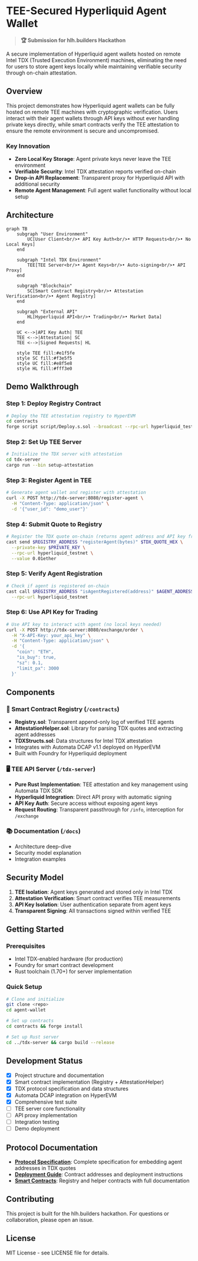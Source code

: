 # TEE-Secured Hyperliquid Agent Wallet

> **🏆 Submission for hlh.builders Hackathon**

A secure implementation of Hyperliquid agent wallets hosted on remote Intel TDX (Trusted Execution Environment) machines, eliminating the need for users to store agent keys locally while maintaining verifiable security through on-chain attestation.

## Overview

This project demonstrates how Hyperliquid agent wallets can be fully hosted on remote TEE machines with cryptographic verification. Users interact with their agent wallets through API keys without ever handling private keys directly, while smart contracts verify the TEE attestation to ensure the remote environment is secure and uncompromised.

### Key Innovation

- **Zero Local Key Storage**: Agent private keys never leave the TEE environment
- **Verifiable Security**: Intel TDX attestation reports verified on-chain
- **Drop-in API Replacement**: Transparent proxy for Hyperliquid API with additional security
- **Remote Agent Management**: Full agent wallet functionality without local setup

## Architecture

```mermaid
graph TB
    subgraph "User Environment"
        UC[User Client<br/>• API Key Auth<br/>• HTTP Requests<br/>• No Local Keys]
    end
    
    subgraph "Intel TDX Environment"
        TEE[TEE Server<br/>• Agent Keys<br/>• Auto-signing<br/>• API Proxy]
    end
    
    subgraph "Blockchain"
        SC[Smart Contract Registry<br/>• Attestation Verification<br/>• Agent Registry]
    end
    
    subgraph "External API"
        HL[Hyperliquid API<br/>• Trading<br/>• Market Data]
    end
    
    UC <-->|API Key Auth| TEE
    TEE <-->|Attestation| SC
    TEE <-->|Signed Requests| HL
    
    style TEE fill:#e1f5fe
    style SC fill:#f3e5f5
    style UC fill:#e8f5e8
    style HL fill:#fff3e0
```

## Demo Walkthrough

### Step 1: Deploy Registry Contract
```bash
# Deploy the TEE attestation registry to HyperEVM
cd contracts
forge script script/Deploy.s.sol --broadcast --rpc-url hyperliquid_testnet
```

### Step 2: Set Up TEE Server
```bash
# Initialize the TDX server with attestation
cd tdx-server
cargo run --bin setup-attestation
```

### Step 3: Register Agent in TEE
```bash
# Generate agent wallet and register with attestation
curl -X POST http://tdx-server:8080/register-agent \
  -H "Content-Type: application/json" \
  -d '{"user_id": "demo_user"}'
```

### Step 4: Submit Quote to Registry
```bash
# Register the TDX quote on-chain (returns agent address and API key from step 3)
cast send $REGISTRY_ADDRESS "registerAgent(bytes)" $TDX_QUOTE_HEX \
  --private-key $PRIVATE_KEY \
  --rpc-url hyperliquid_testnet \
  --value 0.01ether
```

### Step 5: Verify Agent Registration
```bash
# Check if agent is registered on-chain
cast call $REGISTRY_ADDRESS "isAgentRegistered(address)" $AGENT_ADDRESS \
  --rpc-url hyperliquid_testnet
```

### Step 6: Use API Key for Trading
```bash
# Use API key to interact with agent (no local keys needed)
curl -X POST http://tdx-server:8080/exchange/order \
  -H "X-API-Key: your_api_key" \
  -H "Content-Type: application/json" \
  -d '{
    "coin": "ETH", 
    "is_buy": true, 
    "sz": 0.1, 
    "limit_px": 3000
  }'
```

## Components

### 🔐 Smart Contract Registry (`/contracts`)
- **Registry.sol**: Transparent append-only log of verified TEE agents
- **AttestationHelper.sol**: Library for parsing TDX quotes and extracting agent addresses
- **TDXStructs.sol**: Data structures for Intel TDX attestation
- Integrates with Automata DCAP v1.1 deployed on HyperEVM
- Built with Foundry for Hyperliquid deployment

### 🖥️ TEE API Server (`/tdx-server`)
- **Pure Rust Implementation**: TEE attestation and key management using Automata TDX SDK
- **Hyperliquid Integration**: Direct API proxy with automatic signing
- **API Key Auth**: Secure access without exposing agent keys
- **Request Routing**: Transparent passthrough for `/info`, interception for `/exchange`

### 📚 Documentation (`/docs`)
- Architecture deep-dive
- Security model explanation
- Integration examples

## Security Model

1. **TEE Isolation**: Agent keys generated and stored only in Intel TDX
2. **Attestation Verification**: Smart contract verifies TEE measurements
3. **API Key Isolation**: User authentication separate from agent keys
4. **Transparent Signing**: All transactions signed within verified TEE

## Getting Started

### Prerequisites
- Intel TDX-enabled hardware (for production)
- Foundry for smart contract development
- Rust toolchain (1.70+) for server implementation

### Quick Setup
```bash
# Clone and initialize
git clone <repo>
cd agent-wallet

# Set up contracts
cd contracts && forge install

# Set up Rust server
cd ../tdx-server && cargo build --release
```

## Development Status

- [x] Project structure and documentation
- [x] Smart contract implementation (Registry + AttestationHelper)
- [x] TDX protocol specification and data structures
- [x] Automata DCAP integration on HyperEVM
- [x] Comprehensive test suite
- [ ] TEE server core functionality
- [ ] API proxy implementation
- [ ] Integration testing
- [ ] Demo deployment

## Protocol Documentation

- **[Protocol Specification](docs/protocol.md)**: Complete specification for embedding agent addresses in TDX quotes
- **[Deployment Guide](docs/deployment.md)**: Contract addresses and deployment instructions
- **[Smart Contracts](contracts/src/)**: Registry and helper contracts with full documentation

## Contributing

This project is built for the hlh.builders hackathon. For questions or collaboration, please open an issue.

## License

MIT License - see LICENSE file for details.